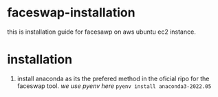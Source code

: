 # faceswap-installation

this is installation guide for facesawp on aws ubuntu ec2 instance.
# installation

1. install anaconda as its the prefered method in the oficial ripo for the faceswap tool.
*we use pyenv here*
`pyenv install anaconda3-2022.05`
